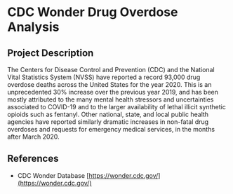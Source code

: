 # CDC Wonder Drug Overdose Analysis

## Project Description

The Centers for Disease Control and Prevention (CDC) and the National Vital Statistics System (NVSS) have reported a record 93,000 drug overdose deaths across the United States for the year 2020. This is an unprecedented 30% increase over the previous year 2019, and has been mostly attributed to the many mental health stressors and uncertainties associated to COVID-19 and to the larger availability of lethal illicit synthetic opioids such as fentanyl. Other national, state, and local public health agencies have reported similarly dramatic increases in non-fatal drug overdoses and requests for emergency medical services, in the months after March 2020. 

## References

* CDC Wonder Database [https://wonder.cdc.gov/](https://wonder.cdc.gov/)
